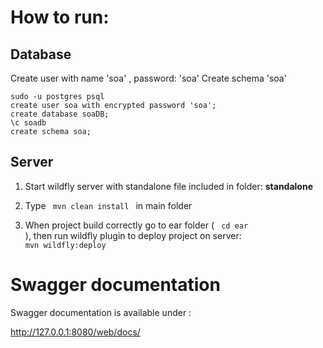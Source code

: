 # How to run:

## Database
Create user with name 'soa' , password: 'soa'
Create schema 'soa'
    

    sudo -u postgres psql
    create user soa with encrypted password 'soa';
    create database soaDB;
    \c soadb
    create schema soa;
    
## Server

1. Start wildfly server with standalone file included in folder: <strong>standalone</strong>

2. Type 
 <code> mvn clean install </code> in main folder
 
3. When project build correctly go to ear folder ( <code> cd ear </code>),
then run wildfly plugin to deploy project on server: 
<code> mvn wildfly:deploy </code>

# Swagger documentation

Swagger documentation is available under : 

http://127.0.0.1:8080/web/docs/

